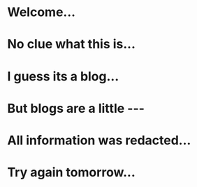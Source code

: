 # Welcome...
# No clue what this is...
# I guess its a blog...
# But blogs are a little ---
# All information was redacted...
# Try again tomorrow...